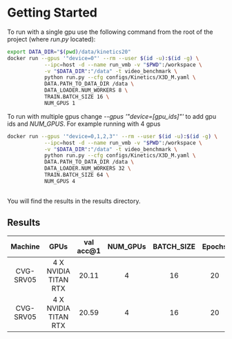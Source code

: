 # Getting Started

To run with a single gpu use the following command from the root of the project (where *run.py* located):
```bash
export DATA_DIR="$(pwd)/data/kinetics20"
docker run --gpus '"device=0"' --rm --user $(id -u):$(id -g) \
            --ipc=host -d --name run_vmb -v "$PWD":/workspace \
            -v "$DATA_DIR":"/data" -t video_benchmark \
            python run.py --cfg configs/Kinetics/X3D_M.yaml \
            DATA.PATH_TO_DATA_DIR /data \
            DATA_LOADER.NUM_WORKERS 8 \
            TRAIN.BATCH_SIZE 16 \
            NUM_GPUS 1
 ```

To run with multiple gpus change *--gpus '"device=[gpu_ids]"'* to add gpu ids and *NUM_GPUS*. For example running with 4 gpus

```bash
docker run --gpus '"device=0,1,2,3"' --rm --user $(id -u):$(id -g) \
            --ipc=host -d --name run_vmb -v "$PWD":/workspace \
            -v "$DATA_DIR":"/data" -t video_benchmark \
            python run.py --cfg configs/Kinetics/X3D_M.yaml \
            DATA.PATH_TO_DATA_DIR /data \
            DATA_LOADER.NUM_WORKERS 32 \
            TRAIN.BATCH_SIZE 64 \
            NUM_GPUS 4
            
```

You will find the results in the results directory.
            
## Results

| Machine | GPUs |val acc@1 | NUM_GPUs | BATCH_SIZE | Epochs | NUM_WORKERS | Experiment | Elapsed Time |
|:---:|:---:|:---:|:---:| :---:| :---:|:---:| :---:| :---:|
| CVG-SRV05 | 4 X NVIDIA TITAN RTX | 20.11 | 4 | 16 | 20 | 8 | Kinetics/X3D_M.yaml | 7456.88 | 
| CVG-SRV05 | 4 X NVIDIA TITAN RTX | 20.59 | 4 | 16 | 20 | 8 | Kinetics/MVIT_B_16x4.yaml | 7725.12 |
